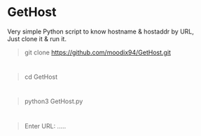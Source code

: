# GetHost 
Very simple Python script to know hostname & hostaddr by URL,  
Just clone it & run it. 

> git clone https://github.com/moodix94/GetHost.git
#
> cd GetHost 
#
> python3 GetHost.py 
#
> Enter URL: .....
